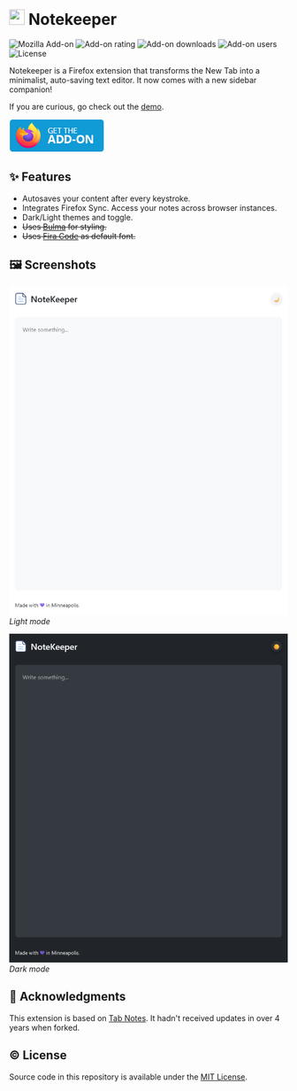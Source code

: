 <h1><img src="src/icons/icon64.png" height="28px" width="28px" /> Notekeeper</h1>

![Mozilla Add-on](https://img.shields.io/amo/v/newtab-notes@semanticdata) ![Add-on rating](https://img.shields.io/amo/rating/newtab-notes@semanticdata) ![Add-on downloads](https://img.shields.io/amo/dw/newtab-notes@semanticdata) ![Add-on users](https://img.shields.io/amo/users/newtab-notes@semanticdata) ![License](https://img.shields.io/github/license/semanticdata/firefox-new-tab-notes)

Notekeeper is a Firefox extension that transforms the New Tab into a minimalist, auto-saving text editor. It now comes with a new sidebar companion!

If you are curious, go check out the [demo](https://semanticdata.github.io/notekeeper/).

<a href="https://addons.mozilla.org/en-US/firefox/addon/new-tab-note/">
<img src="https://raw.githubusercontent.com/semanticdata/text-revealer-firefox-extension/master/firefox.png" alt="firefox addon" /></a>

## ✨ Features

- Autosaves your content after every keystroke.
- Integrates Firefox Sync. Access your notes across browser instances.
- Dark/Light themes and toggle.
- ~~Uses [Bulma](https://bulma.io/) for styling.~~
- ~~Uses [Fira Code](https://github.com/tonsky/FiraCode) as default font.~~

## 🖼 Screenshots

![screenshot light theme](screenshot.png) _Light mode_

![screenshot dark theme](screenshot-dark.png) _Dark mode_

## 💜 Acknowledgments

This extension is based on [Tab Notes](https://github.com/nsht/tab_notes). It hadn't received updates in over 4 years when forked.

## © License

Source code in this repository is available under the [MIT License](LICENSE).
